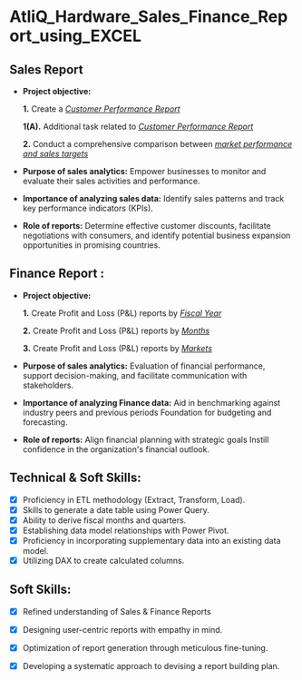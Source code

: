 # AtliQ_Hardware_Sales_Finance_Report_using_EXCEL

## Sales Report

- **Project objective:**

   **1.** Create a _[Customer Performance Report](https://github.com/Pranav6818/AtliQ_Hardware_Sales_Finance_Report_using_EXCEL/blob/main/Customer%20Performance%20Report.pdf)_

   **1(A).** Additional task related to  _[Customer Performance Report](https://github.com/Pranav6818/AtliQ_Hardware_Sales_Finance_Report_using_EXCEL/blob/main/Customer%20Performance%20Report%20task.pdf)_ 

   **2.** Conduct a comprehensive comparison between _[market performance and sales targets](https://github.com/Pranav6818/AtliQ_Hardware_Sales_Finance_Report_using_EXCEL/blob/main/Market%20Performance%20vs%20Targets%20Report.pdf)_
  
- **Purpose of sales analytics:** Empower businesses to monitor and evaluate their sales activities and performance.

- **Importance of analyzing sales data:** Identify sales patterns and track key performance indicators (KPIs).

- **Role of reports:** Determine effective customer discounts, facilitate negotiations with consumers, and identify potential business expansion opportunities in promising countries.


## Finance Report :

- **Project objective:** 

   **1.** Create Profit and Loss (P&L) reports by _[Fiscal Year](https://github.com/Pranav6818/AtliQ_Hardware_Sales_Finance_Report_using_EXCEL/blob/main/P%26L%20Statement%20by%20Fiscal%20Year.pdf)_

   **2.** Create Profit and Loss (P&L) reports by _[Months](https://github.com/Pranav6818/AtliQ_Hardware_Sales_Finance_Report_using_EXCEL/blob/main/P%26L%20Statement%20by%20Months.pdf)_

   **3.** Create Profit and Loss (P&L) reports by _[Markets](https://github.com/Pranav6818/AtliQ_Hardware_Sales_Finance_Report_using_EXCEL/blob/main/P%26L%20Statement%20by%20Markets%20task.pdf)_


- **Purpose of sales analytics:** Evaluation of financial performance, support decision-making, and facilitate communication with stakeholders.

- **Importance of analyzing Finance data:** Aid in benchmarking against industry peers and previous periods Foundation for budgeting and forecasting.

- **Role of reports:** Align financial planning with strategic goals Instill confidence in the organization's financial outlook.

## Technical & Soft Skills:
- [x]	Proficiency in ETL methodology (Extract, Transform, Load).
- [x]	Skills to generate a date table using Power Query.
- [x]	Ability to derive fiscal months and quarters.
- [x]	Establishing data model relationships with Power Pivot.
- [x]	Proficiency in incorporating supplementary data into an existing data model.
- [x]	Utilizing DAX to create calculated columns.

## Soft Skills:
- [x]	Refined understanding of Sales & Finance Reports
- [x]	Designing user-centric reports with empathy in mind.
- [x]	Optimization of report generation through meticulous fine-tuning.
- [x]	Developing a systematic approach to devising a report building plan.
  
